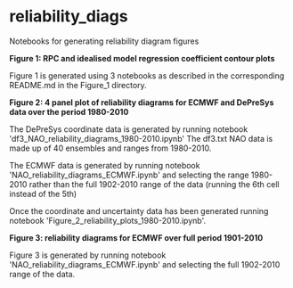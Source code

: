 # reliability_diags
Notebooks for generating reliability diagram figures


**Figure 1: RPC and idealised model regression coefficient contour plots**

Figure 1 is generated using 3 notebooks as described in the corresponding README.md in the Figure_1 directory.


**Figure 2: 4 panel plot of reliability diagrams for ECMWF and DePreSys data over the period 1980-2010**

The DePreSys coordinate data is generated by running notebook 'df3_NAO_reliability_diagrams_1980-2010.ipynb'
The df3.txt NAO data is made up of 40 ensembles and ranges from 1980-2010.

The ECMWF data is generated by running notebook 'NAO_reliability_diagrams_ECMWF.ipynb' and selecting the range 1980-2010 rather than the full 1902-2010 range of the data (running the 6th cell instead of the 5th)

Once the coordinate and uncertainty data has been generated running notebook 'Figure_2_reliability_plots_1980-2010.ipynb'.


**Figure 3: reliability diagrams for ECMWF over full period 1901-2010**

Figure 3 is generated by running notebook 'NAO_reliability_diagrams_ECMWF.ipynb' and selecting the full 1902-2010 range of the data.
